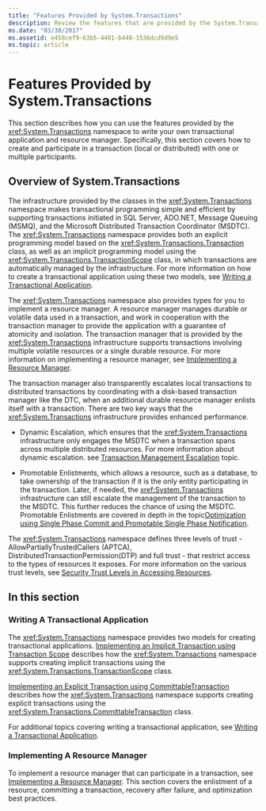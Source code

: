 ```yaml
---
title: "Features Provided by System.Transactions"
description: Review the features that are provided by the System.Transactions namespace in .NET to write your own transaction application and resource manager.
ms.date: "03/30/2017"
ms.assetid: e458cef9-63b5-4401-b448-1536dcd9d9e5
ms.topic: article
---
```

# Features Provided by System.Transactions

This section describes how you can use the features provided by the <xref:System.Transactions> namespace to write your own transactional application and resource manager. Specifically, this section covers how to create and participate in a transaction (local or distributed) with one or multiple participants.  
  
## Overview of System.Transactions  

 The infrastructure provided by the classes in the <xref:System.Transactions> namespace makes transactional programming simple and efficient by supporting transactions initiated in SQL Server, ADO.NET, Message Queuing (MSMQ), and the Microsoft Distributed Transaction Coordinator (MSDTC). The <xref:System.Transactions> namespace provides both an explicit programming model based on the <xref:System.Transactions.Transaction> class, as well as an implicit programming model using the <xref:System.Transactions.TransactionScope> class, in which transactions are automatically managed by the infrastructure. For more information on how to create a transactional application using these two models, see [Writing a Transactional Application](writing-a-transactional-application.md).  
  
 The <xref:System.Transactions> namespace also provides types for you to implement a resource manager. A resource manager manages durable or volatile data used in a transaction, and work in cooperation with the transaction manager to provide the application with a guarantee of atomicity and isolation. The transaction manager that is provided by the <xref:System.Transactions> infrastructure supports transactions involving multiple volatile resources or a single durable resource. For more information on implementing a resource manager, see [Implementing a Resource Manager](implementing-a-resource-manager.md).  
  
 The transaction manager also transparently escalates local transactions to distributed transactions by coordinating with a disk-based transaction manager like the DTC, when an additional durable resource manager enlists itself with a transaction. There are two key ways that the <xref:System.Transactions> infrastructure provides enhanced performance.  
  
- Dynamic Escalation, which ensures that the <xref:System.Transactions> infrastructure only engages the MSDTC when a transaction spans across multiple distributed resources. For more information about dynamic escalation. see [Transaction Management Escalation](transaction-management-escalation.md) topic.  
  
- Promotable Enlistments, which allows a resource, such as a database, to take ownership of the transaction if it is the only entity participating in the transaction. Later, if needed, the <xref:System.Transactions> infrastructure can still escalate the management of the transaction to the MSDTC. This further reduces the chance of using the MSDTC. Promotable Enlistments are covered in depth in the topic[Optimization using Single Phase Commit and Promotable Single Phase Notification](optimization-spc-and-promotable-spn.md).  
  
 The <xref:System.Transactions> namespace defines three levels of trust - AllowPartiallyTrustedCallers (APTCA), DistributedTransactionPermission(DTP) and full trust - that restrict access to the types of resources it exposes. For more information on the various trust levels, see [Security Trust Levels in Accessing Resources](security-trust-levels-in-accessing-resources.md).  
  
## In this section  
  
### Writing A Transactional Application  

 The <xref:System.Transactions> namespace provides two models for creating transactional applications. [Implementing an Implicit Transaction using Transaction Scope](implementing-an-implicit-transaction-using-transaction-scope.md) describes how the <xref:System.Transactions> namespace supports creating implicit transactions using the <xref:System.Transactions.TransactionScope> class.  
  
 [Implementing an Explicit Transaction using CommittableTransaction](implementing-an-explicit-transaction-using-committabletransaction.md) describes how the <xref:System.Transactions> namespace supports creating explicit transactions using the <xref:System.Transactions.CommittableTransaction> class.  
  
 For additional topics covering writing a transactional application, see [Writing a Transactional Application](writing-a-transactional-application.md).  
  
### Implementing A Resource Manager  

 To implement a resource manager that can participate in a transaction, see [Implementing a Resource Manager](implementing-a-resource-manager.md). This section covers the enlistment of a resource, committing a transaction, recovery after failure, and optimization best practices.
